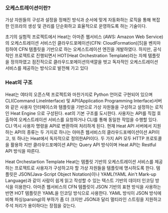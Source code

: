 ### 오케스트레이션이란?
가상 자원들의 구성과 설정을 정해진 방식과 순서에 맞게 자동화하는 로직을 통해 
복잡한 인프라의 생성 및 관리를 단순화하고 효율적으로 운영하도록 하는 기술이다.

초기의 실험적 프로젝트에서 Heat는 아마존 웹서비스 (AWS: Amazon Web Service)의 오케스트레이션 서비스인 
클라우드포메이션(CFN: CloudFormation)[5]을 벤치마킹하여 CFN 템플릿을 기반으로 하는 오케스트레이션 엔진을 개발하였다. 
하지만, 공식적인 프로젝트로 진행되면서 HOT(Heat Orchestration Template)라는 자체 템플릿을 정의하였고 
점진적으로 클라우드포메이션의색깔을 벗고 독자적인 오케스트레이션 서비스를 제공하는 방식으로 발전해 가고 있다

### Heat의 구조 
Heat는 여타의 오픈스택 프로젝트와 마찬가지로 Python 언어로 구현되어 있으며 CLI(Command LineInterface) 및 API(Application Programming Interface)서버와 같은 
사용자 인터페이스와 템플릿을 기반으로 가상 자원들을 구성하고 설정하는 로직인 Heat Engine 으로 구성된다.
eat의 기본 구조를 도시한다. 사용자는 API를 직접 호출하여 오케스트레이션 서비스를 요청하거나 CLI를 통해 동일한 작업을 수행할 있다. 
CLI 역시 사용자 명령을 API로 변환하여 처리하게 된다. 
현재 Heat API 서버에서 지원하는 API의 종류는 두 가지로 하나는 아마존 웹서비스의 클라우드포메이션이션 API이고, 또 하나는 Heat에서 독자적으로 정의한API이다. 
두 가지 API 모두 HTTP 프로토콜을 활용하 지만 클라우드포메이션 API는 Query API 방식이며 Heat API는 Restful API 방식을 따른다.

 Heat Orchestartion Template
Heat는 템플릿 기반의 오케스트레이션 서비스를 제공하는 프로젝트로 사용자가 구성하고자 할 가상 자원들을 템플릿에 명시하도록 한다. 템플릿은 JSON(Java-Script Object Notation)이나 YAML(YAML Ain't Mark-up Language)과 같이 사람이 쉽게 읽고 작성할 수 있는 텍스트 기반의 데이터 인코딩 방식을 이용한다. 아마존 웹서비스의 CFN 템플릿이 JSON 기반의 표현 방식을 사용하는 반면 HOT 템플릿은 YAML을 인코딩 방식으로 사용한다. YAML 방식이 JSON 방식에 비해 파싱(parsing)의 부하가 좀 더 크지만 JSON과 달리 멀티라인 스트링을 지원하고 주석 처리가 용이하다는 장점을 갖는다. 
